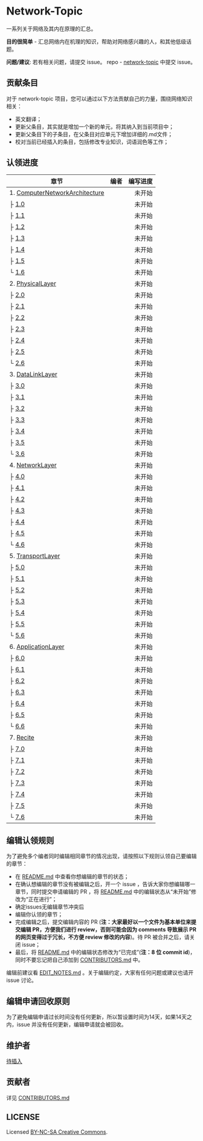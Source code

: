# Network-Topic



一系列关于网络及其内在原理的汇总。

**目的很简单** - 汇总网络内在机理的知识，帮助对网络感兴趣的人，和其他低级话题。

**问题/建议**: 若有相关问题，请提交 issue。 repo - [network-topic](https://github.com/YinMengHao/network-topic/blob/master/network-topic) 中提交 issue。

## 贡献条目

对于 network-topic 项目，您可以通过以下方法贡献自己的力量，围绕网络知识相关：

- 英文翻译；
- 更新父条目，其实就是增加一个新的单元，将其纳入到当前项目中；
- 更新父条目下的子条目，在父条目对应单元下增加详细的.md文件；
- 校对当前已经插入的条目，包括修改专业知识，词语润色等工作；

## 认领进度

| 章节|编者|编写进度|
| ------------- |:-------------:| -----:|
| 1. [ComputerNetworkArchitecture](https://github.com/YinMengHao/network-topic/blob/master/ComputerNetworkArchitecture/README.md)||未开始|
|├ [1.0]()|[ ]( )|未开始|
|├ [1.1]()|[ ]()|未开始|
|├ [1.2]()|[ ]()|未开始|
|├ [1.3]()|[ ]( )|未开始|
|├ [1.4]()|[ ]( )|未开始|
|├ [1.5]()|[ ]( )|未开始|
|└ [1.6]()|[]()|未开始|
| 2. [PhysicalLayer](https://github.com/YinMengHao/network-topic/blob/master/PhysicalLayer/README.md)||未开始|
|├ [2.0]()|[ ]( )|未开始|
|├ [2.1]()|[ ]()|未开始|
|├ [2.2]()|[ ]()|未开始|
|├ [2.3]()|[ ]( )|未开始|
|├ [2.4]()|[ ]( )|未开始|
|├ [2.5]()|[ ]( )|未开始|
|└ [2.6]()|[]()|未开始|
| 3. [DataLinkLayer](https://github.com/YinMengHao/network-topic/blob/master/DataLinkLayer/README.md)||未开始|
|├ [3.0]()|[ ]( )|未开始|
|├ [3.1]()|[ ]()|未开始|
|├ [3.2]()|[ ]()|未开始|
|├ [3.3]()|[ ]( )|未开始|
|├ [3.4]()|[ ]( )|未开始|
|├ [3.5]()|[ ]( )|未开始|
|└ [3.6]()|[]()|未开始|
| 4. [NetworkLayer](https://github.com/YinMengHao/network-topic/blob/master/NetworkLayer/README.md)||未开始|
|├ [4.0]()|[ ]( )|未开始|
|├ [4.1]()|[ ]()|未开始|
|├ [4.2]()|[ ]()|未开始|
|├ [4.3]()|[ ]( )|未开始|
|├ [4.4]()|[ ]( )|未开始|
|├ [4.5]()|[ ]( )|未开始|
|└ [4.6]()|[]()|未开始|
| 5. [TransportLayer](https://github.com/YinMengHao/network-topic/blob/master/TransportLayer/README.md)||未开始|
|├ [5.0]()|[ ]( )|未开始|
|├ [5.1]()|[ ]()|未开始|
|├ [5.2]()|[ ]()|未开始|
|├ [5.3]()|[ ]( )|未开始|
|├ [5.4]()|[ ]( )|未开始|
|├ [5.5]()|[ ]( )|未开始|
|└ [5.6]()|[]()|未开始|
| 6. [ApplicationLayer](https://github.com/YinMengHao/network-topic/blob/master/ApplicationLayer/README.md)||未开始|
|├ [6.0]()|[ ]( )|未开始|
|├ [6.1]()|[ ]()|未开始|
|├ [6.2]()|[ ]()|未开始|
|├ [6.3]()|[ ]( )|未开始|
|├ [6.4]()|[ ]( )|未开始|
|├ [6.5]()|[ ]( )|未开始|
|└ [6.6]()|[]()|未开始|
| 7. [Recite](https://github.com/YinMengHao/network-topic/blob/master/Recite/README.md)||未开始|
|├ [7.0]()|[ ]( )|未开始|
|├ [7.1]()|[ ]()|未开始|
|├ [7.2]()|[ ]()|未开始|
|├ [7.3]()|[ ]( )|未开始|
|├ [7.4]()|[ ]( )|未开始|
|├ [7.5]()|[ ]( )|未开始|
|└ [7.6]()|[]()|未开始|
## 编辑认领规则

为了避免多个编者同时编辑相同章节的情况出现，请按照以下规则认领自己要编辑的章节：

* 在 [README.md](https://github.com/YinMengHao/network-topic/blob/master/README.md) 中查看你想编辑的章节的状态；
* 在确认想编辑的章节没有被编辑之后，开一个 issue ，告诉大家你想编辑哪一章节，同时提交申请编辑的 PR ，将 [README.md](https://github.com/YinMengHao/network-topic/blob/master/README.md) 中的编辑状态从“未开始”修改为“正在进行”；
* 确定issues无编辑章节冲突后
* 编辑你认领的章节；
* 完成编辑之后，提交编辑内容的 PR (**注：大家最好以一个文件为基本单位来提交编辑 PR，方便我们进行 review，否则可能会因为 comments 导致展示 PR 的网页变得过于冗长，不方便 review 修改的内容**)。待 PR 被合并之后，请关闭 issue；
* 最后，将 [README.md](https://github.com/YinMengHao/network-topic/blob/master/README.md) 中的编辑状态修改为“已完成”(**注：8 位 commit id**)，同时不要忘记把自己添加到 [CONTRIBUTORS.md](https://github.com/YinMengHao/network-topic/blob/master/CONTRIBUTORS.md) 中。

编辑前建议看 [EDIT_NOTES.md](https://github.com/YinMengHao/network-topic/blob/master/EDIT_NOTES_NOTES.md) 。关于编辑约定，大家有任何问题或建议也请开 issue 讨论。

## 编辑申请回收原则

为了避免编辑申请过长时间没有任何更新，所以暂设置时间为14天，如果14天之内，issue 并没有任何更新，编辑申请就会被回收。


## 维护者

[待插入](待插入维护者主页)


## 贡献者

详见 [CONTRIBUTORS.md](https://github.com/YinMengHao/network-topic/blob/master/CONTRIBUTORS.md)

## LICENSE

Licensed [BY-NC-SA Creative Commons](http://creativecommons.org/licenses/by-nc-sa/4.0/).

